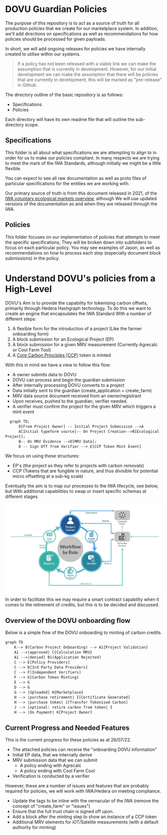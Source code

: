 # DOVU Guardian Policies

The purpose of this repository is to act as a source of truth for all production policies that we create for our marketplace system. In addition, we'll add directions on specifications as well as recommendations for how policies should be processed for given payloads.

In short, we will add ongoing releases for policies we have internally created to utilise within our systems.

> If a policy has not been released with a viable link we can make the assumption that is currently in development. However, for our initial development we can make the assumption that there will be policies that are currently in development, this will be marked as "pre-release" in Github. 

The directory outline of the basic repository is as follows:

- Specifications
- Policies

Each directory will have its own readme file that will outline the sub-directory scope.

## Specifications

This folder is all about what specifications we are attempting to align to in order for us to make our policies compliant. In many respects we are trying to meet the mark of the IWA Standards, although initially we might be a little flexible.

You can expect to see all raw documentation as well as proto files of particular specifications for the entities we are working with.

Our primary source of truth is from this document released in 2021, of the [IWA voluntary ecological markets overview](https://interwork.org/wp-content/uploads/2021/05/Voluntary_Ecological_Markets_Overview_Revised.pdf), although We will use updated versions of the documentation as and when they are released through the IWA.

## Policies

This folder focuses on our implementation of policies that attempts to meet the specific specifications, They will be broken down into subfolders to focus on each particular policy. You may see examples of Jason, as well as recommendations on how to process each step (especially document block submissions) in the policy.

# Understand DOVU's policies from a High-Level

DOVU's Aim is to provide the capability for tokenising carbon offsets, primarily through Hedera Hashgraph technology. To do this we want to create an engine that encapsulates the IWA Standard With a number of different steps:

1. A flexible form for the introduction of a project (Like the farmer onboarding form)
2. A block submission for an Ecological Project (EP)
3. A block submission for a given MRV measurement (Currently Agrecalc or Cool Farm Tool)
4. A [Core Carbon Principles (CCP)](https://icvcm.org/the-core-carbon-principles/) token is minted

With this in mind we have a view to follow this flow:

- A owner submits data to DOVU
- DOVU can process and begin the guardian submission 
- After internally processing DOVU converts to a project 
- Data initially sent to the guardian (create_application + create_farm)
- MRV data source document received from an owner/registrant
- Upon receives, pushed to the guardian, verifier needed.
- A verifier must confirm the project for the given MRV which triggers a mint event

```mermaid
  graph TD;
      O[From Project Owner] -- Initial Project Submission -->A
      A[Initial typeform source]-- On Project Creation-->B[Ecological Project];
      B-- On MRV Evidence -->D[MRV Data];
      D -- Sign Off from Verifier --> E[CCP Token Mint Event]
```

We focus on using these structures:

- EP's (the project as they refer to projects with carbon removals)
- CCP (Tokens that are fungible in nature, and thus divisible for potential micro offsetting at a sub-kg scale)

Eventually the aim is to map our processes to the IWA lifecycle, see below, but With additional capabilities to swap or insert specific schemas at different stages.

![image info](./specifications/imgs/iwa-lifecycle.png)

In order to facilitate this we may require a smart contract capability when it comes to the retirement of credits, but this is to be decided and discussed.

## Overview of the DOVU onboarding flow

Below is a simple flow of the DOVU onboarding to minting of carbon credits.

```mermaid
graph TD
    K--> B(Carbon Project Onboarding) --> A1{Project Validation}
    A1 -->|approved| C{Calculation MRV}
    A1 -->|denied| B1(Application Rejected)
    C --> E[Policy Providers]
    C --> D[3rd Party Data Providers]
    C --> F[Independent Verifiers]
    F --> G[Carbon Token Minting]
    E --> G
    D --> G
    G --> |Uploaded| H{Marketplace}
    H --> |purchase retirement| I[Certificate Generated]
    H --> |purchase token| J[Transfer Tokenised Carbon]
    J --> |optional: retire carbon from token| I
    H --> |On Payment| K[Project Owner]
```

## Current Progress and Needed Features

This is the current progress for these policies as at 26/07/22.

- The attached policies can receive the "onboarding DOVU information"
- Initial EP data, that we internally derive
- MRV submission data that we can submit
    - A policy ending with Agrecalc
    - A policy ending with Cool Farm Cool
- Verification is conducted by a verifier

However, these are a number of issues and features that are probably required for policies, we will work with IWA/Hedera on meeting compliance.

- Update the tags to be inline with the vernacular of the IWA (remove the concept of "create_farm" or "issues")
- Ensure that the full trust chain is signed off upon.
- Add a block after the minting step to show an instance of a CCP token
- Additional MRV elements for iOT/Satelite measurements (with a default authority for minting)


